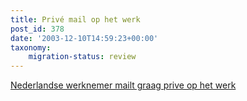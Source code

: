 ```yaml
---
title: Privé mail op het werk
post_id: 378
date: '2003-12-10T14:59:23+00:00'
taxonomy:
    migration-status: review
---
```

[Nederlandse werknemer mailt graag prive op het werk](http://www.nu.nl/news.jsp?n=243401&c=50)